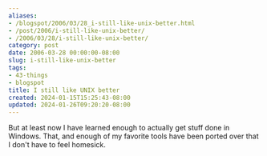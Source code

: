 ```yaml
---
aliases:
- /blogspot/2006/03/28_i-still-like-unix-better.html
- /post/2006/i-still-like-unix-better/
- /2006/03/28/i-still-like-unix-better/
category: post
date: 2006-03-28 00:00:00-08:00
slug: i-still-like-unix-better
tags:
- 43-things
- blogspot
title: I still like UNIX better
created: 2024-01-15T15:25:43-08:00
updated: 2024-01-26T09:20:20-08:00
---
```


But at least now I have learned enough to actually get stuff done in Windows.
That, and enough of my favorite tools have been ported over that I don't have
to feel homesick.
